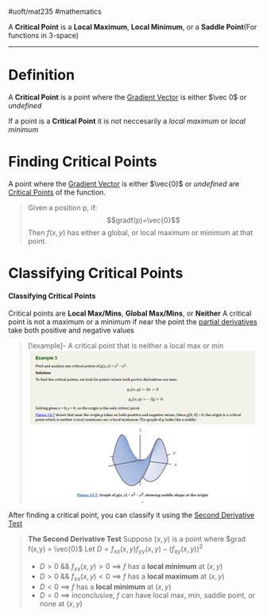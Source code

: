 #uoft/mat235 #mathematics 

A **Critical Point** is a **Local Maximum**, **Local Minimum**, or a **Saddle Point**(For functions in 3-space)

---
# Definition
A **Critical Point** is a point where the [Gradient Vector](Gradient%20Vector.md) is either $\vec 0$ or *undefined*

If a point is a **Critical Point** it is not neccesarily a *local maximum* or *local minimum*

# Finding Critical Points

A point where the [Gradient Vector](Gradient%20Vector.md) is either $\vec{0}$ or *undefined* are [Critical Points](.md) of the function.
>Given a position p, if: $$gradf(p)=\vec{0}$$Then $f(x,y)$ has either a global, or local maximum or minimum at that point.


# Classifying Critical Points
#### Classifying Critical Points
Critical points are **Local Max/Mins**, **Global Max/Mins**, or **Neither**
	A critical point is not a maximum or a minimum if near the point the [partial derivatives](Partial%20Derivative.md) take both positive and negative values
> [!example]- A critical point that is neither a local max or min
>  ![Pasted image 20240205135527](../attachments/Pasted%20image%2020240205135527.png)

After finding a critical point, you can classify it using the [Second Derivative Test](Second%20Derivative%20Test.md)

> **The Second Derivative Test**
Suppose $(x,y)$ is a point where $grad f(x,y) = \vec{0}$ 
Let $D=f_{xx}(x,y)f_{yy}(x,y)-(f_{xy}(x,y))^{2}$
>  - $D > 0$ && $f_{xx}(x,y) > 0$  $\implies$ $f$ has a **local minimum** at $(x,y)$
>  - $D > 0$ && $f_{xx}(x,y) < 0$  $\implies$ $f$ has a **local maximum** at $(x,y)$
>  - $D < 0$  $\implies$ $f$  has a **local minimum** at $(x,y)$
>  - $D = 0$  $\implies$ inconclusive, $f$ can have local max, min, saddle point, or none at $(x,y)$